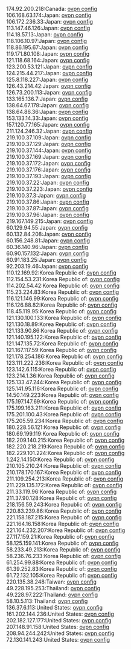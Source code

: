 174.92.200.218:Canada: [ovpn config](vpn/174_92_200_218.ovpn)  
106.168.63.174:Japan: [ovpn config](vpn/106_168_63_174.ovpn)  
106.172.236.33:Japan: [ovpn config](vpn/106_172_236_33.ovpn)  
113.147.46.126:Japan: [ovpn config](vpn/113_147_46_126.ovpn)  
114.18.57.13:Japan: [ovpn config](vpn/114_18_57_13.ovpn)  
118.106.10.97:Japan: [ovpn config](vpn/118_106_10_97.ovpn)  
118.86.195.67:Japan: [ovpn config](vpn/118_86_195_67.ovpn)  
119.171.80.108:Japan: [ovpn config](vpn/119_171_80_108.ovpn)  
121.118.68.164:Japan: [ovpn config](vpn/121_118_68_164.ovpn)  
123.200.53.121:Japan: [ovpn config](vpn/123_200_53_121.ovpn)  
124.215.44.217:Japan: [ovpn config](vpn/124_215_44_217.ovpn)  
125.8.118.227:Japan: [ovpn config](vpn/125_8_118_227.ovpn)  
126.43.214.42:Japan: [ovpn config](vpn/126_43_214_42.ovpn)  
126.73.200.113:Japan: [ovpn config](vpn/126_73_200_113.ovpn)  
133.165.136.7:Japan: [ovpn config](vpn/133_165_136_7.ovpn)  
138.64.67.178:Japan: [ovpn config](vpn/138_64_67_178.ovpn)  
138.64.86.36:Japan: [ovpn config](vpn/138_64_86_36.ovpn)  
153.133.14.33:Japan: [ovpn config](vpn/153_133_14_33.ovpn)  
157.120.77.165:Japan: [ovpn config](vpn/157_120_77_165.ovpn)  
211.124.246.32:Japan: [ovpn config](vpn/211_124_246_32.ovpn)  
219.100.37.109:Japan: [ovpn config](vpn/219_100_37_109.ovpn)  
219.100.37.129:Japan: [ovpn config](vpn/219_100_37_129.ovpn)  
219.100.37.144:Japan: [ovpn config](vpn/219_100_37_144.ovpn)  
219.100.37.169:Japan: [ovpn config](vpn/219_100_37_169.ovpn)  
219.100.37.172:Japan: [ovpn config](vpn/219_100_37_172.ovpn)  
219.100.37.176:Japan: [ovpn config](vpn/219_100_37_176.ovpn)  
219.100.37.193:Japan: [ovpn config](vpn/219_100_37_193.ovpn)  
219.100.37.22:Japan: [ovpn config](vpn/219_100_37_22.ovpn)  
219.100.37.223:Japan: [ovpn config](vpn/219_100_37_223.ovpn)  
219.100.37.3:Japan: [ovpn config](vpn/219_100_37_3.ovpn)  
219.100.37.86:Japan: [ovpn config](vpn/219_100_37_86.ovpn)  
219.100.37.87:Japan: [ovpn config](vpn/219_100_37_87.ovpn)  
219.100.37.96:Japan: [ovpn config](vpn/219_100_37_96.ovpn)  
219.167.149.215:Japan: [ovpn config](vpn/219_167_149_215.ovpn)  
60.129.94.55:Japan: [ovpn config](vpn/60_129_94_55.ovpn)  
60.132.84.208:Japan: [ovpn config](vpn/60_132_84_208.ovpn)  
60.156.248.81:Japan: [ovpn config](vpn/60_156_248_81.ovpn)  
60.36.140.96:Japan: [ovpn config](vpn/60_36_140_96.ovpn)  
60.90.157.132:Japan: [ovpn config](vpn/60_90_157_132.ovpn)  
60.91.183.25:Japan: [ovpn config](vpn/60_91_183_25.ovpn)  
92.203.19.46:Japan: [ovpn config](vpn/92_203_19_46.ovpn)  
110.12.169.92:Korea Republic of: [ovpn config](vpn/110_12_169_92.ovpn)  
112.154.53.231:Korea Republic of: [ovpn config](vpn/112_154_53_231.ovpn)  
114.202.54.42:Korea Republic of: [ovpn config](vpn/114_202_54_42.ovpn)  
115.23.224.83:Korea Republic of: [ovpn config](vpn/115_23_224_83.ovpn)  
116.121.146.99:Korea Republic of: [ovpn config](vpn/116_121_146_99.ovpn)  
116.126.88.82:Korea Republic of: [ovpn config](vpn/116_126_88_82.ovpn)  
118.45.119.95:Korea Republic of: [ovpn config](vpn/118_45_119_95.ovpn)  
121.130.100.133:Korea Republic of: [ovpn config](vpn/121_130_100_133.ovpn)  
121.130.18.89:Korea Republic of: [ovpn config](vpn/121_130_18_89.ovpn)  
121.133.90.86:Korea Republic of: [ovpn config](vpn/121_133_90_86.ovpn)  
121.140.195.122:Korea Republic of: [ovpn config](vpn/121_140_195_122.ovpn)  
121.147.135.72:Korea Republic of: [ovpn config](vpn/121_147_135_72.ovpn)  
121.167.117.59:Korea Republic of: [ovpn config](vpn/121_167_117_59.ovpn)  
121.178.254.186:Korea Republic of: [ovpn config](vpn/121_178_254_186.ovpn)  
123.111.222.236:Korea Republic of: [ovpn config](vpn/123_111_222_236.ovpn)  
123.142.6.115:Korea Republic of: [ovpn config](vpn/123_142_6_115.ovpn)  
123.214.1.36:Korea Republic of: [ovpn config](vpn/123_214_1_36.ovpn)  
125.133.47.244:Korea Republic of: [ovpn config](vpn/125_133_47_244.ovpn)  
125.141.95.116:Korea Republic of: [ovpn config](vpn/125_141_95_116.ovpn)  
14.50.149.223:Korea Republic of: [ovpn config](vpn/14_50_149_223.ovpn)  
175.197.147.69:Korea Republic of: [ovpn config](vpn/175_197_147_69.ovpn)  
175.199.163.211:Korea Republic of: [ovpn config](vpn/175_199_163_211.ovpn)  
175.201.100.43:Korea Republic of: [ovpn config](vpn/175_201_100_43.ovpn)  
175.205.59.234:Korea Republic of: [ovpn config](vpn/175_205_59_234.ovpn)  
180.228.56.121:Korea Republic of: [ovpn config](vpn/180_228_56_121.ovpn)  
180.69.199.119:Korea Republic of: [ovpn config](vpn/180_69_199_119.ovpn)  
182.209.140.215:Korea Republic of: [ovpn config](vpn/182_209_140_215.ovpn)  
182.220.218.219:Korea Republic of: [ovpn config](vpn/182_220_218_219.ovpn)  
182.229.101.224:Korea Republic of: [ovpn config](vpn/182_229_101_224.ovpn)  
1.242.14.150:Korea Republic of: [ovpn config](vpn/1_242_14_150.ovpn)  
210.105.210.24:Korea Republic of: [ovpn config](vpn/210_105_210_24.ovpn)  
210.178.170.167:Korea Republic of: [ovpn config](vpn/210_178_170_167.ovpn)  
211.109.254.213:Korea Republic of: [ovpn config](vpn/211_109_254_213.ovpn)  
211.229.135.172:Korea Republic of: [ovpn config](vpn/211_229_135_172.ovpn)  
211.33.119.96:Korea Republic of: [ovpn config](vpn/211_33_119_96.ovpn)  
211.37.90.128:Korea Republic of: [ovpn config](vpn/211_37_90_128.ovpn)  
218.156.59.243:Korea Republic of: [ovpn config](vpn/218_156_59_243.ovpn)  
220.83.239.86:Korea Republic of: [ovpn config](vpn/220_83_239_86.ovpn)  
221.158.187.215:Korea Republic of: [ovpn config](vpn/221_158_187_215.ovpn)  
221.164.16.158:Korea Republic of: [ovpn config](vpn/221_164_16_158.ovpn)  
221.164.232.207:Korea Republic of: [ovpn config](vpn/221_164_232_207.ovpn)  
27.117.159.21:Korea Republic of: [ovpn config](vpn/27_117_159_21.ovpn)  
58.125.159.141:Korea Republic of: [ovpn config](vpn/58_125_159_141.ovpn)  
58.233.49.213:Korea Republic of: [ovpn config](vpn/58_233_49_213.ovpn)  
58.236.76.233:Korea Republic of: [ovpn config](vpn/58_236_76_233.ovpn)  
61.254.99.88:Korea Republic of: [ovpn config](vpn/61_254_99_88.ovpn)  
61.39.252.83:Korea Republic of: [ovpn config](vpn/61_39_252_83.ovpn)  
61.72.132.105:Korea Republic of: [ovpn config](vpn/61_72_132_105.ovpn)  
220.135.38.248:Taiwan: [ovpn config](vpn/220_135_38_248.ovpn)  
49.228.195.253:Thailand: [ovpn config](vpn/49_228_195_253.ovpn)  
49.228.97.222:Thailand: [ovpn config](vpn/49_228_97_222.ovpn)  
58.10.5.113:Thailand: [ovpn config](vpn/58_10_5_113.ovpn)  
136.37.6.113:United States: [ovpn config](vpn/136_37_6_113.ovpn)  
161.202.144.236:United States: [ovpn config](vpn/161_202_144_236.ovpn)  
202.182.127.177:United States: [ovpn config](vpn/202_182_127_177.ovpn)  
207.148.91.158:United States: [ovpn config](vpn/207_148_91_158.ovpn)  
208.94.244.242:United States: [ovpn config](vpn/208_94_244_242.ovpn)  
72.130.141.243:United States: [ovpn config](vpn/72_130_141_243.ovpn)  
